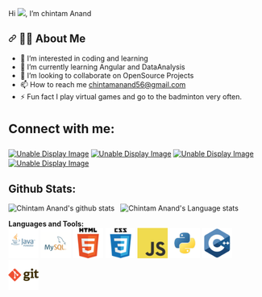 Hi <img src="https://raw.githubusercontent.com/MartinHeinz/MartinHeinz/master/wave.gif" width="30px" style="max-width: 100%;">, I’m chintam Anand 
 
<h2 dir="auto"><a id="user-content-️-about-me" class="anchor" aria-hidden="true" href="#️-about-me">
<svg class="octicon octicon-link" viewBox="0 0 16 16" version="1.1" width="16" height="16" aria-hidden="true">
<path fill-rule="evenodd" d="M7.775 3.275a.75.75 0 001.06 1.06l1.25-1.25a2 2 0 112.83 2.83l-2.5 2.5a2 2 0 01-2.83 0 .75.75 0 00-1.06 1.06 3.5 3.5 0 004.95 0l2.5-2.5a3.5 3.5 0 00-4.95-4.95l-1.25 1.25zm-4.69 9.64a2 2 0 010-2.83l2.5-2.5a2 2 0 012.83 0 .75.75 0 001.06-1.06 3.5 3.5 0 00-4.95 0l-2.5 2.5a3.5 3.5 0 004.95 4.95l1.25-1.25a.75.75 0 00-1.06-1.06l-1.25 1.25a2 2 0 01-2.83 0z"></path></svg></a>
<g-emoji class="g-emoji" alias="raising_hand_man" fallback-src="https://github.githubassets.com/images/icons/emoji/unicode/1f64b-2642.png">🙋‍♂️</g-emoji> About Me</h2>

- 👀 I’m interested in coding and learning
- 🌱 I’m currently learning Angular and DataAnalysis
- 💞️ I’m looking to collaborate on OpenSource Projects
- 📫 How to reach me chintamanand56@gmail.com
- ⚡ Fun fact I play virtual games and go to the badminton very often.

**<h3 align="left">Connect with me:</h3>**
---
<p align="left">
<a href="https://twitter.com/chintamanand" target="_blank"><img align="center" src="https://cdn2.iconfinder.com/data/icons/social-media-2285/512/1_Twitter_colored_svg-512.png" alt="Unable Display Image" height="40" width="40"/></a> 
<a href="https://in.linkedin.com/in/anand-chintam-334347140" target="_blank"><img align="center" src="https://cdn2.iconfinder.com/data/icons/social-media-2285/512/1_Linkedin_unofficial_colored_svg-512.png" alt="Unable Display Image" height="40" width="40" /></a>
<a href="https://facebook.com/chintamanand" target ="_blank"><img align="center" src="https://cdn1.iconfinder.com/data/icons/social-media-2285/512/Colored_Facebook3_svg-1024.png" alt="Unable Display Image" height="40" width="40"/></a>
<a href="https://www.instagram.com/anandchintam" target="_blank"><img align="center" src="https://cdn2.iconfinder.com/data/icons/social-media-2285/512/1_Instagram_colored_svg_1-512.png" alt="Unable Display Image" height="40" width="40"/></a>
</p>


**Github Stats:**
---
![Chintam Anand's github stats](https://github-readme-stats.vercel.app/api?username=chintamanand&show_icons=true&hide_border=true)&nbsp;&nbsp;
![Chintam Anand's Language stats](https://github-readme-stats-eight-theta.vercel.app/api/top-langs/?username=chintamanand&layout=compact&langs_count=8&hide_border=true)
<br />


**Languages and Tools:**  
<code><img height="60" src="https://raw.githubusercontent.com/github/explore/80688e429a7d4ef2fca1e82350fe8e3517d3494d/topics/java/java.png"></code>
<code><img height="60" src="https://raw.githubusercontent.com/github/explore/80688e429a7d4ef2fca1e82350fe8e3517d3494d/topics/mysql/mysql.png"></code>
<code><img height="60" src="https://raw.githubusercontent.com/github/explore/80688e429a7d4ef2fca1e82350fe8e3517d3494d/topics/html/html.png"></code>
<code><img height="60" src="https://raw.githubusercontent.com/github/explore/5c058a388828bb5fde0bcafd4bc867b5bb3f26f3/topics/css/css.png"></code>
<code><img height="60" src="https://raw.githubusercontent.com/github/explore/80688e429a7d4ef2fca1e82350fe8e3517d3494d/topics/javascript/javascript.png"></code>
<code><img height="60" src="https://raw.githubusercontent.com/github/explore/80688e429a7d4ef2fca1e82350fe8e3517d3494d/topics/python/python.png"></code>
<code><img height="60" src="https://raw.githubusercontent.com/github/explore/80688e429a7d4ef2fca1e82350fe8e3517d3494d/topics/cpp/cpp.png"></code>
<code><img height="60" src="https://raw.githubusercontent.com/github/explore/80688e429a7d4ef2fca1e82350fe8e3517d3494d/topics/git/git.png"></code>

<!---<code><img height="60" src="https://raw.githubusercontent.com/github/explore/80688e429a7d4ef2fca1e82350fe8e3517d3494d/topics/springboot/springboot.png"></code>--->
<!---<code><img height="60" src="https://raw.githubusercontent.com/github/explore/80688e429a7d4ef2fca1e82350fe8e3517d3494d/topics/postman/postman.png"></code>--->

<!---
chintamanand/chintamanand is a ✨ special ✨ repository because its `README.md` (this file) appears on your GitHub profile.
You can click the Preview link to take a look at your changes.
--->
